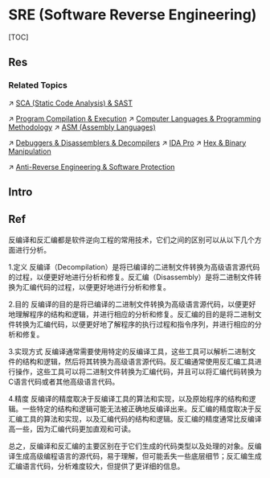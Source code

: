 # SRE (Software Reverse Engineering)

[TOC]



## Res
### Related Topics
↗ [SCA (Static Code Analysis) & SAST](../👚%20SCA%20(Static%20Code%20Analysis)%20&%20SAST/SCA%20(Static%20Code%20Analysis)%20&%20SAST.md)

↗ [Program Compilation & Execution](../../../../../../🔑%20CS%20Core/🛣️%20Program%20Compilation%20&%20Execution/Program%20Compilation%20&%20Execution.md)
↗ [Computer Languages & Programming Methodology](../../../../../../🔑%20CS%20Core/👩‍💻%20Computer%20Languages%20&%20Programming%20Methodology/Computer%20Languages%20&%20Programming%20Methodology.md)
↗ [ASM (Assembly Languages)](../../../../../../🔑%20CS%20Core/👩‍💻%20Computer%20Languages%20&%20Programming%20Methodology/ASM%20(Assembly%20Languages)/ASM%20(Assembly%20Languages).md)

↗ [Debuggers & Disassemblers & Decompilers](../../../../../../🔑%20CS%20Core/👩‍💻%20Computer%20Languages%20&%20Programming%20Methodology/🛠️%20Programming%20Tool%20Chain/Debuggers%20&%20Disassemblers%20&%20Decompilers/Debuggers%20&%20Disassemblers%20&%20Decompilers.md)
↗ [IDA Pro](../../../../../☠️%20Kill%20Chain%20&%20Security%20Tool%20Box/🔞%20Software%20Analysis%20Tools/🩻%20SRE%20&%20Binary/👱🏻‍♀️%20IDA%20Pro/IDA%20Pro.md)
↗ [Hex & Binary Manipulation](../../../../../../🔑%20CS%20Core/🥷🏼%20Operating%20Systems%20&%20Kernels%20(Engineering%20Part)/Linux%20(Derived%20From%20UNIX%20Family)/Linux%20Free%20Software%20&%20OSS%20(Open%20Source%20Software)/Text%20&%20File%20&%20Dir%20Management/Hex%20&%20Binary%20Manipulation.md)

↗ [Anti-Reverse Engineering & Software Protection](../../Anti-Reverse%20Engineering%20&%20Software%20Protection/Anti-Reverse%20Engineering%20&%20Software%20Protection.md)



## Intro



## Ref
[反编译和反汇编的区别 反汇编工具有哪些]: https://www.idapro.net.cn/shouqian/ida-fhbfby.html

反编译和反汇编都是软件逆向工程的常用技术，它们之间的区别可以从以下几个方面进行分析。

1.定义
反编译（Decompilation）是将已编译的二进制文件转换为高级语言源代码的过程，以便更好地进行分析和修复。反汇编（Disassembly）是将二进制文件转换为汇编代码的过程，以便更好地进行分析和修复。

2.目的
反编译的目的是将已编译的二进制文件转换为高级语言源代码，以便更好地理解程序的结构和逻辑，并进行相应的分析和修复。反汇编的目的是将二进制文件转换为汇编代码，以便更好地了解程序的执行过程和指令序列，并进行相应的分析和修复。

3.实现方式
反编译通常需要使用特定的反编译工具，这些工具可以解析二进制文件的结构和逻辑，然后将其转换为高级语言源代码。反汇编通常使用反汇编工具进行操作，这些工具可以将二进制文件转换为汇编代码，并且可以将汇编代码转换为C语言代码或者其他高级语言代码。

4.精度
反编译的精度取决于反编译工具的算法和实现，以及原始程序的结构和逻辑。一些特定的结构和逻辑可能无法被正确地反编译出来。反汇编的精度取决于反汇编工具的算法和实现，以及汇编代码的结构和逻辑。反汇编的精度通常比反编译高一些，因为汇编代码更加直观和可读。

总之，反编译和反汇编的主要区别在于它们生成的代码类型以及处理的对象。反编译生成高级编程语言的源代码，易于理解，但可能丢失一些底层细节；反汇编生成汇编语言代码，分析难度较大，但提供了更详细的信息。

